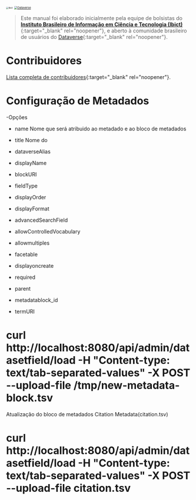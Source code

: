 <a href="http://www.ibict.br" target="_blank"><img src="./imagens/ibict.jpeg" alt="Ibict" style="zoom:40%;" /></a> <a href="https://dataverse.org" target="_blank"><img src="./imagens/dataverse.png" alt="Dataverse" style="zoom:55%;" /></a>

> Este manual foi elaborado inicialmente pela equipe de bolsistas do [**Instituto Brasileiro de Informação em Ciência e Tecnologia (Ibict)**](http://www.ibict.br/){:target="_blank" rel="noopener"}, e aberto à comunidade brasileiro de usuários do [Dataverse](https://dataverse.org/){:target="_blank" rel="noopener"}.

# Contribuidores

[Lista completa de contribuidores](./contribs.md){:target="_blank" rel="noopener"}.

# Configuração de Metadados

-Opções 

* name
  Nome que será atribuido ao metadado e ao bloco de metadados
* title
  Nome do  
* dataverseAlias
  
* displayName
* blockURI
* fieldType
* displayOrder
* displayFormat
* advancedSearchField	
* allowControlledVocabulary	
* allowmultiples	
* facetable	
* displayoncreate	
* required	
* parent	
* metadatablock_id	
* termURI

# curl http://localhost:8080/api/admin/datasetfield/load -H "Content-type: text/tab-separated-values" -X POST --upload-file /tmp/new-metadata-block.tsv

Atualização do bloco de metadados Citation Metadata(citation.tsv)

# curl http://localhost:8080/api/admin/datasetfield/load -H "Content-type: text/tab-separated-values" -X POST --upload-file citation.tsv
